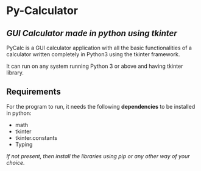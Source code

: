 # Py-Calculator
## _GUI Calculator made in python using tkinter_

PyCalc is a GUI calculator application with all the basic functionalities of a calculator written completely in Python3 using the tkinter framework.

It can run on any system running Python 3 or above and having tkinter library.

## Requirements
For the program to run, it needs the following **dependencies** to be installed in python:
- math
- tkinter
- tkinter.constants
- Typing 

_If not present, then install the libraries using pip or any other way of your choice._